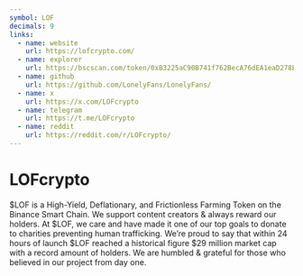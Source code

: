 ```yaml
---
symbol: LOF
decimals: 9
links:
  - name: website
    url: https://lofcrypto.com/
  - name: explorer
    url: https://bscscan.com/token/0xB3225aC90B741f762BecA76dEA1eaD278Ef26A96
  - name: github
    url: https://github.com/LonelyFans/LonelyFans/
  - name: x
    url: https://x.com/LOFcrypto
  - name: telegram
    url: https://t.me/LOFcrypto
  - name: reddit
    url: https://reddit.com/r/LOFcrypto/
---
```


# LOFcrypto

$LOF is a High-Yield, Deflationary, and Frictionless Farming Token on the Binance Smart Chain. We support content creators & always reward our holders. At $LOF, we care and have made it one of our top goals to donate to charities preventing human trafficking. We’re proud to say that within 24 hours of launch $LOF reached a historical figure $29 million market cap with a record amount of holders. We are humbled & grateful for those who believed in our project from day one.
